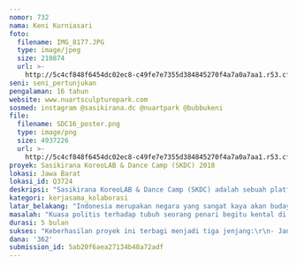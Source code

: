 ```yaml
---
nomor: 732
nama: Keni Kurniasari
foto:
  filename: IMG_8177.JPG
  type: image/jpeg
  size: 210874
  url: >-
    http://5c4cf848f6454dc02ec8-c49fe7e7355d384845270f4a7a0a7aa1.r53.cf2.rackcdn.com/08496f5c-febf-4e7f-b818-9da4c7f3727c/IMG_8177.JPG
seni: seni_pertunjukan
pengalaman: 16 tahun
website: www.nuartsculpturepark.com
sosmed: instagram @sasikirana.dc @nuartpark @bubbukeni
file:
  filename: SDC16_poster.png
  type: image/png
  size: 4937226
  url: >-
    http://5c4cf848f6454dc02ec8-c49fe7e7355d384845270f4a7a0a7aa1.r53.cf2.rackcdn.com/f954e1a0-e440-4004-a5c5-18c9cbff2746/SDC16_poster.png
proyek: Sasikirana KoreoLAB & Dance Camp (SKDC) 2018
lokasi: Jawa Barat
lokasi_id: Q3724
deskripsi: "Sasikirana KoreoLAB & Dance Camp (SKDC) adalah sebuah platform yang membuka kesempatan bagi seniman tari muda di Indonesia dan negara-negara sekitarnya untuk saling berjejaring, dengan tujuan untuk berkontribusi pada perkembangan infrastruktur seni pertunjukan di Indonesia. Sejak tahun 2015, setiap tahunnya kegiatan ini diadakan selama 7-10hari berbentuk workshop intensif bagi setidaknya 25 pegiat tari untuk meningkatkan skill, memperkaya kemampuan konseptual , membuka jaringan, dan memperoleh bimbingan berkelanjutan dari para mentor yang sudah lebih berpengalaman di dunia seni tari nasional maupun internasional. \r\nSetelah menjaring hampir 100 seniman tari muda, tahun 2018 SKDC bermaksud mengajak kembali para alumni untuk berkumpul dan melakukan ulasan atas perkembangan mereka selama tiga tahun terakhir atau sejak keterlibatannya dalam SKDC. Hal ini menjadi penting karena potensi yang muncul tidak hanya berhubungan langsung dengan kepenarian, namun juga dalam bidang manajerial, penulisan, dan produksi, yang merupakan unsur-unsur krusial yang perlu dikembangkan dalam membangun infrastruktur seni yang kuat. SKDC yakin betul bahwa seni tari tidak hanya bicara soal tubuh secara artistik, tapi juga mampu merepresentasikan kekayaan budaya sekaligus bereaksi terhadap problema sosial-budaya, politik, dan lingkungan yang berkembang di sekitar kita. Tujuan utama SKDC adalah membantu para pegiat seni tari muda untuk bertanggung jawab dalam merepresentasikan tubuhnya sebagai media ekspresi."
kategori: kerjasama_kolaborasi
latar_belakang: "Indonesia merupakan negara yang sangat kaya akan budaya, dan salah satu representasinya yang banyak diangkat di panggung internasional adalah seni tari. Namun, seringkali tari-tarian ini dipertunjukkan hanya sebagai promosi wisata, yang eksistensi pelakunya pun masih dipandang sebelah mata terutama perempuan. Padahal, pelaku seni tari di negara ini sangatlah banyak, ribuan jumlahnya, tersebar di seluruh pelosok Nusantara. Betapa kaya bangsa ini, jika setiap tubuh itu dapat berbicara lantang mengekspresikan dirinya, bereaksi terhadap kondisi sosial, budaya dan lingkungan, menyuarakan titik-titik kesadarannya sebagai seorang individu.\r\nSayangnya, insitusi pendidikan dan infrastruktur seni tari di negara ini masih termasuk lemah dan desentralisasi yang tidak berjalan mulus menyebabkan potensi yang muncul masih terpusat di Pulau Jawa. Maka, perlu diadakan sebuah kegiatan yang secara rutin membuka seleksi kesempatan bagi para pegiat seni tari, khususnya seniman muda potensial secara adil dan non-hirarkis, untuk dapat masuk ke dalam radar medan sosial seni di Indonesia. Kegiatan ini menjadi penting sebagai jaringan yang memetakan potensi yang selama ini tidak termunculkan melalui institusi-institusi konvensional yang tidak berkelanjutan. Kegiatan ini pun perlu memiliki daya tahan untuk terus berlangsung secara rutin, menjaga rantai jaringan untuk terus berkembang dan mampu merekam jejak kemajuan setiap individu yang masuk ke dalam pemetaan ini."
masalah: "Kuasa politis terhadap tubuh seorang penari begitu kental di Indonesia, terutama berkaitan dengan sistem tradisi, politik, dan pendidikan yang hegemonis, yang menjadikan ekspresi tubuh begitu sulit diejawantahkan oleh para penari kontemporer di negara ini.  Padahal, tubuh -sebagai modal utama penari, sangat kaya akan kompleksitas gerak, rekam jejak sejarah, dan potret kondisi sosial-budaya masyarakat yang seharusnya memiliki kebebasan untuk berekspresi. Ditambah lagi, infrastruktur seni pertunjukan di Indonesia saat ini masih memberikan sedikit sekali kesempatan bagi para seniman tari muda untuk dapat menentukan langkahnya dalam mengembangkan diri dan karir di bidang seni tari, khususnya tari kontemporer. \r\nOleh sebab itu, SKDC berusaha hadir untuk menggali potensi yang tersebar di seluruh Nusantara-dari ujung Barat hingga Timur Indonesia, membuka dialog tubuh dan konstruksi konseptual dalam kerangka pluralisme sambil mengajak para seniman tari muda untuk membuka wawasan seluas-luasnya. Menyadari bahwa seni pertunjukan tidak hanya bicara soal panggung, kemampuan manajerial, penulisan dan produksi juga sangat perlu dikembangkan untuk memberikan fondasi kuat bagi terjadinya regenerasi pelaku seni yang berkelanjutan. \r\nPersoalan regenerasi merupakan hal yang sangat krusial untuk diperhatikan untuk menghindari terjadinya monopoli 'kekuasaan' dari individu/kelompok individu dalam penyelenggaraan suatu kegiatan yang berkelanjutan. Dengan bimbingan dari para pelaku tari senior, keberlanjutan ini harus dapat dijalankan."
durasi: 5 bulan
sukses: "Keberhasilan proyek ini terbagi menjadi tiga jenjang:\r\n- Jangka Pendek: Terjalinnya pemetaan jaringan dan peningkatan skill sehubungan dengan potensi masing-masing peserta pada saat kegiatan berlangsung (kepenarian/koreografi/produksi/manajerial/penulisan), dengan perbandingan gender yang merata\r\n- Jangka Menengah: Munculnya dampak dan manfaat dari jaringan yang terbentuk oleh kegiatan SKDC bagi perkembangan setiap individu maupun yang terjadi antarindividu peserta SKDC, dan munculnya lebih banyak bibit koreografer perempuan yang saat ini masih langka di Indonesia\r\n- Jangka Panjang: Terjadinya regenerasi sesuai potensinya masing-masing, dan munculnya dampak yg signifikan pada perkembangan para peserta SKDC di dunia seni tari/pertunjukan di Indonesia "
dana: '362'
submission_id: 5ab20f6aea27134b48a72adf
---
```


